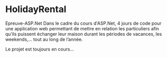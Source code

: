 # HolidayRental
Epreuve-ASP.Net
Dans le cadre du cours d'ASP.Net, 4 jours de code pour une application web permettant de mettre en relation les 
particuliers afin qu’ils puissent échanger leur maison durant les périodes de vacances, les weekends,… tout au long de l’année. 

Le projet est toujours en cours... 
